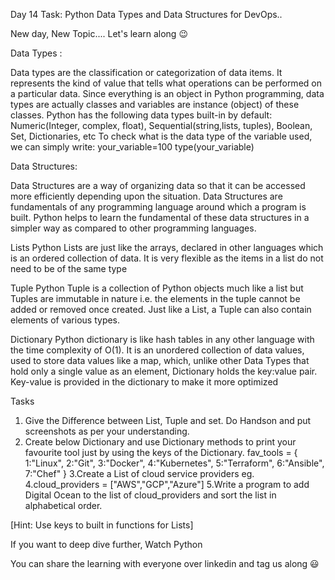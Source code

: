 Day 14 Task: Python Data Types and Data Structures for DevOps..

New day, New Topic.... Let's learn along 😉

Data Types :

Data types are the classification or categorization of data items. It represents the kind of value that tells what operations can be performed on a particular data.
Since everything is an object in Python programming, data types are actually classes and variables are instance (object) of these classes.
Python has the following data types built-in by default: Numeric(Integer, complex, float), Sequential(string,lists, tuples), Boolean, Set, Dictionaries, etc
To check what is the data type of the variable used, we can simply write: your_variable=100 type(your_variable)

Data Structures:

Data Structures are a way of organizing data so that it can be accessed more efficiently depending upon the situation. Data Structures are fundamentals of any programming language around which a program is built. Python helps to learn the fundamental of these data structures in a simpler way as compared to other programming languages.

Lists Python Lists are just like the arrays, declared in other languages which is an ordered collection of data. It is very flexible as the items in a list do not need to be of the same type

Tuple Python Tuple is a collection of Python objects much like a list but Tuples are immutable in nature i.e. the elements in the tuple cannot be added or removed once created. Just like a List, a Tuple can also contain elements of various types.

Dictionary Python dictionary is like hash tables in any other language with the time complexity of O(1). It is an unordered collection of data values, used to store data values like a map, which, unlike other Data Types that hold only a single value as an element, Dictionary holds the key:value pair. Key-value is provided in the dictionary to make it more optimized

Tasks

1. Give the Difference between List, Tuple and set. Do Handson and put screenshots as per your understanding.
2. Create below Dictionary and use Dictionary methods to print your favourite tool just by using the keys of the Dictionary.
fav_tools =
{
  1:"Linux",
  2:"Git",
  3:"Docker",
  4:"Kubernetes",
  5:"Terraform",
  6:"Ansible",
  7:"Chef"
}
3.Create a List of cloud service providers eg.
4.cloud_providers = ["AWS","GCP","Azure"]
5.Write a program to add Digital Ocean to the list of cloud_providers and sort the list in alphabetical order.

[Hint: Use keys to built in functions for Lists]

If you want to deep dive further, Watch Python

You can share the learning with everyone over linkedin and tag us along 😃
